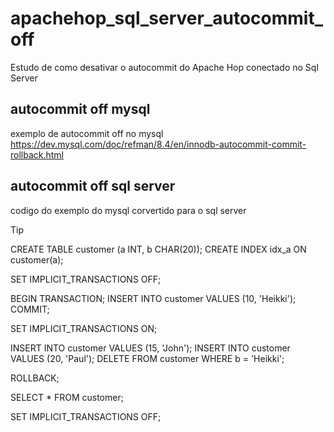 # apachehop_sql_server_autocommit_off 
Estudo de como desativar o autocommit do Apache Hop conectado no Sql Server

## autocommit off mysql
exemplo de autocommit off no mysql
https://dev.mysql.com/doc/refman/8.4/en/innodb-autocommit-commit-rollback.html

## autocommit off sql server 
codigo do exemplo do mysql corvertido para o sql server 

> [!TIP]
>CREATE TABLE customer (a INT, b CHAR(20));
>CREATE INDEX idx_a ON customer(a);
>
>SET IMPLICIT_TRANSACTIONS OFF;
>
>BEGIN TRANSACTION;
>INSERT INTO customer VALUES (10, 'Heikki');
>COMMIT;
>
>SET IMPLICIT_TRANSACTIONS ON;
>
>INSERT INTO customer VALUES (15, 'John');
>INSERT INTO customer VALUES (20, 'Paul');
>DELETE FROM customer WHERE b = 'Heikki';
>
>ROLLBACK;
>
>SELECT * FROM customer;
>
>SET IMPLICIT_TRANSACTIONS OFF;